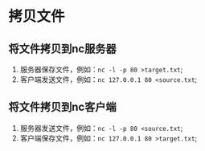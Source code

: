 # 拷贝文件
## 将文件拷贝到nc服务器
1. 服务器保存文件，例如：```nc -l -p 80 >target.txt```;
1. 客户端发送文件，例如：```nc 127.0.0.1 80 <source.txt```;

## 将文件拷贝到nc客户端
1. 服务器发送文件，例如：```nc -l -p 80 <source.txt```;
1. 客户端保存文件，例如：```nc 127.0.0.1 80 >target.txt```;
